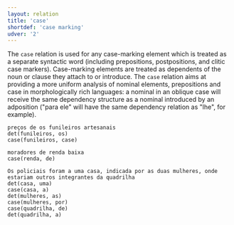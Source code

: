 ```yaml
---
layout: relation
title: 'case'
shortdef: 'case marking'
udver: '2'
---
```


The `case` relation is used for any case-marking element which is treated as a separate syntactic word (including prepositions, postpositions, and clitic case markers). Case-marking elements are treated as dependents of the noun or clause they attach to or introduce.  The `case` relation aims at providing a more uniform analysis of nominal elements, prepositions and case in morphologically rich languages: a nominal in an oblique case will receive the same dependency structure as a nominal introduced by an adposition ("para ele" will have the same dependency relation as "lhe", for example).

~~~ sdparse
preços de os funileiros artesanais
det(funileiros, os)
case(funileiros, case)
~~~

~~~ sdparse
moradores de renda baixa
case(renda, de)
~~~

~~~ sdparse
Os policiais foram a uma casa, indicada por as duas mulheres, onde estariam outros integrantes da quadrilha
det(casa, uma)
case(casa, a)
det(mulheres, as)
case(mulheres, por)
case(quadrilha, de)
det(quadrilha, a)
~~~
<!-- Interlanguage links updated Po 11. listopadu 2024, 20:10:30 CET -->
